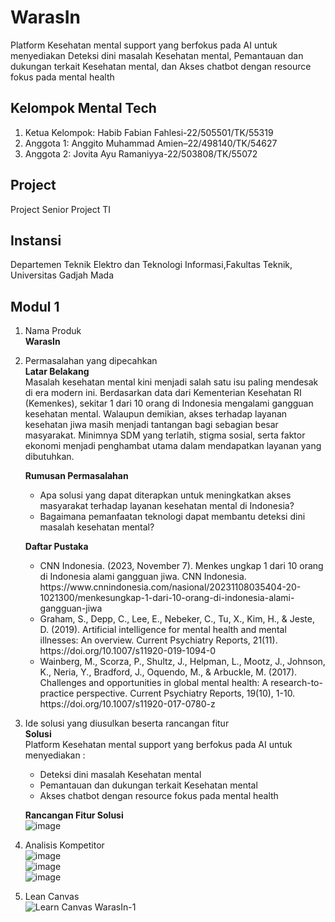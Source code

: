 # WarasIn
Platform Kesehatan mental support yang berfokus pada AI untuk menyediakan Deteksi dini masalah Kesehatan mental, Pemantauan dan dukungan terkait Kesehatan mental, dan Akses chatbot dengan resource fokus pada mental health

## Kelompok Mental Tech
1. Ketua Kelompok: Habib Fabian Fahlesi-22/505501/TK/55319
2. Anggota 1: Anggito Muhammad Amien–22/498140/TK/54627
3. Anggota 2: Jovita Ayu Ramaniyya-22/503808/TK/55072

## Project
Project Senior Project TI

## Instansi 
Departemen Teknik Elektro dan Teknologi Informasi,Fakultas Teknik, Universitas Gadjah Mada

## Modul 1
1. Nama Produk
   <br/><b>WarasIn</b>
2. Permasalahan yang dipecahkan
   <br/><b>Latar Belakang</b>
   <br/>Masalah kesehatan mental kini menjadi salah satu isu paling mendesak di era modern ini. Berdasarkan data dari Kementerian Kesehatan RI (Kemenkes), sekitar 1 dari 10 orang di Indonesia mengalami gangguan kesehatan mental. Walaupun demikian, akses terhadap layanan kesehatan jiwa masih menjadi tantangan bagi sebagian besar masyarakat. Minimnya SDM yang terlatih, stigma sosial, serta faktor ekonomi menjadi penghambat utama dalam mendapatkan layanan yang dibutuhkan.</a>
   
   <b>Rumusan Permasalahan</b><br/>
      <ul>
      <li>Apa solusi yang dapat diterapkan untuk meningkatkan akses masyarakat terhadap layanan kesehatan mental di Indonesia?</li>
      <li>Bagaimana pemanfaatan teknologi dapat membantu deteksi dini masalah kesehatan mental?</li>
      </ul>
      
   <b>Daftar Pustaka</b>
   <br/>
   <ul>
      <li>CNN Indonesia. (2023, November 7). Menkes ungkap 1 dari 10 orang di Indonesia alami gangguan jiwa. CNN Indonesia. https://www.cnnindonesia.com/nasional/20231108035404-20-1021300/menkesungkap-1-dari-10-orang-di-indonesia-alami-gangguan-jiwa
      </li>
      <li>Graham, S., Depp, C., Lee, E., Nebeker, C., Tu, X., Kim, H., & Jeste, D. (2019). Artificial intelligence for mental health and mental illnesses: An overview. Current Psychiatry Reports, 21(11). https://doi.org/10.1007/s11920-019-1094-0 </li>
      <li>Wainberg, M., Scorza, P., Shultz, J., Helpman, L., Mootz, J., Johnson, K., Neria, Y., Bradford, J., Oquendo, M., & Arbuckle, M. (2017). Challenges and opportunities in global mental health: A research-to-practice perspective. Current Psychiatry Reports, 19(10), 1-10. https://doi.org/10.1007/s11920-017-0780-z </li></ul>
      
3. Ide solusi yang diusulkan beserta rancangan fitur
   <br/><b>Solusi</b>
   <br/>Platform Kesehatan mental support yang berfokus pada AI untuk menyediakan :
   <ul>
   <li>Deteksi dini masalah Kesehatan mental</li>
   <li>Pemantauan dan dukungan terkait Kesehatan mental</li>
   <li>Akses chatbot dengan resource fokus pada mental health</li>
   </ul>

   <b>Rancangan Fitur Solusi</b><br/>
   ![image](https://github.com/user-attachments/assets/4a3a6593-eb9d-4241-a86f-d5acf1e4207c)

4. Analisis Kompetitor
   <br/>![image](https://github.com/user-attachments/assets/1a4131e3-b3b9-4de4-adb1-478922fced8a)
   <br/>![image](https://github.com/user-attachments/assets/6e1211a5-c9af-4bd8-9686-fe7e432302ec)
   <br/>![image](https://github.com/user-attachments/assets/08fb0f47-fe19-43c0-babd-94d2d70dd4fe)
5. Lean Canvas
   <br/>![Learn Canvas WarasIn-1](https://github.com/user-attachments/assets/82875563-bb83-4469-b44c-2a709d74f17e)



   

